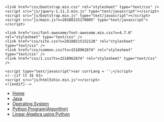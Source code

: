 
<!DOCTYPE html>
<html lang="en">
<head>
	<meta http-equiv="content-type" content="text/html; charset=utf-8" />
	<title></title>
	<base href="http://wellget6.000webhostapp.com/" />
			<meta name="viewport" content="width=992" />
		<meta name="description" content="" />
	<meta name="keywords" content="" />
	<!-- Facebook Open Graph -->
	<meta name="og:title" content="" />
	<meta name="og:description" content="" />
	<meta name="og:image" content="" />
	<meta name="og:type" content="article" />
	<meta name="og:url" content="http://wellget6.000webhostapp.com/" />
	<!-- Facebook Open Graph end -->
		
	<link href="css/bootstrap.min.css" rel="stylesheet" type="text/css" />
	<script src="js/jquery-1.11.3.min.js" type="text/javascript"></script>
	<script src="js/bootstrap.min.js" type="text/javascript"></script>
	<script src="js/main.js?v=20180215170005" type="text/javascript"></script>

	<link href="css/font-awesome/font-awesome.min.css?v=4.7.0" rel="stylesheet" type="text/css" />
	<link href="css/site.css?v=20180215152128" rel="stylesheet" type="text/css" />
	<link href="css/common.css?ts=1518962874" rel="stylesheet" type="text/css" />
	<link href="css/1.css?ts=1518962874" rel="stylesheet" type="text/css" />
	
	<script type="text/javascript">var currLang = '';</script>	
	<!--[if lt IE 9]>
	<script src="js/html5shiv.min.js"></script>
	<![endif]-->
</head>


<body><div class="root"><div class="vbox wb_container" id="wb_header">
	
<div class="wb_cont_inner"><div id="wb_element_instance0" class="wb_element wb-menu"><ul class="hmenu"><li class="active"><a href="Home/" target="_self" title="Home">Home</a></li><li><a href="wellget6/" target="_self" title="Java">Java</a></li><li><a href="Operating-System/" target="_self" title="Operating System">Operating System</a></li><li><a href="Algorithm/" target="_self" title="Python Program(Algorithm)">Python Program(Algorithm)</a></li><li><a href="Linear-Algebra-using-Python/" target="_self" title="Linear Algebra using Python">Linear Algebra using Python</a></li></ul><div class="clearfix"></div></div></div><div class="wb_cont_outer"></div><div class="wb_cont_bg"></div></div>
<div class="vbox wb_container" id="wb_main">
	
<div class="wb_cont_inner"><div id="wb_element_instance1" class="wb_element" style="width: 100%;">
						<script type="text/javascript">
				$(function() {
					$("#wb_element_instance1").hide();
				});
			</script>
						</div></div><div class="wb_cont_outer"></div><div class="wb_cont_bg"></div></div>
<div class="vbox wb_container" id="wb_footer">
	
<div class="wb_cont_inner" style="height: 80px;"><div id="wb_element_instance2" class="wb_element" style="text-align: center; width: 100%;"><div class="wb_footer"></div><script type="text/javascript">
			$(function() {
				var footer = $(".wb_footer");
				var html = (footer.html() + "").replace(/^\s+|\s+$/g, "");
				if (!html) {
					footer.parent().remove();
					footer = $("#wb_footer, #wb_footer .wb_cont_inner");
					footer.css({height: ""});
				}
			});
			</script></div></div><div class="wb_cont_outer"></div><div class="wb_cont_bg"></div></div><div class="wb_sbg"></div></div><div style='text-align: right;position: fixed;z-index:9999999;bottom: 0; width: 100%;cursor: pointer;line-height: 0;display:block !important;'><a title="Hosted on free web hosting 000webhost.com. Host your own website for FREE." target="_blank" href="https://www.000webhost.com/?utm_source=000webhostapp&amp;utm_campaign=000_logo&amp;utm_medium=website_wellget6&amp;utm_content=footer_img"><img src="https://cdn.rawgit.com/000webhost/logo/e9bd13f7/footer-powered-by-000webhost-white2.png"  alt="www.000webhost.com"></a></div></body>
</html>
